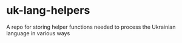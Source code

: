 # uk-lang-helpers
A repo for storing helper functions needed to process the Ukrainian language in various ways
